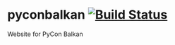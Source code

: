 # pyconbalkan [![Build Status](https://travis-ci.org/PythonBalkan/pyconbalkan.svg?branch=master)](https://travis-ci.org/PythonBalkan/pyconbalkan)

Website for PyCon Balkan
